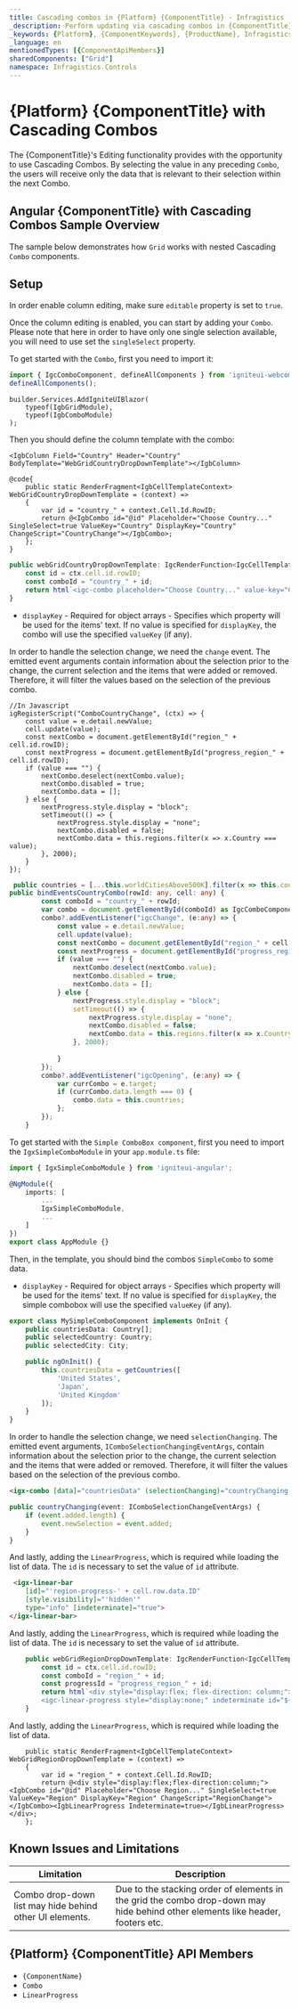 ```yaml
---
title: Cascading combos in {Platform} {ComponentTitle} - Infragistics
_description: Perform updating via cascading combos in {ComponentTitle}, using {Platform} {ComponentTitle}. See demos & examples!
_keywords: {Platform}, {ComponentKeywords}, {ProductName}, Infragistics
_language: en
mentionedTypes: [{ComponentApiMembers}]
sharedComponents: ["Grid"]
namespace: Infragistics.Controls
---
```


# {Platform} {ComponentTitle} with Cascading Combos
The {ComponentTitle}'s Editing functionality provides with the opportunity to use Cascading Combos. By selecting the value in any preceding `Combo`, the users will receive only the data that is relevant to their selection within the next Combo.

## Angular {ComponentTitle} with Cascading Combos Sample Overview
The sample below demonstrates how `Grid` works with nested Cascading `Combo` components.

<!-- ComponentStart: Grid -->
<code-view style="height:500px"
           data-demos-base-url="{environment:demosBaseUrl}"
           iframe-src="{environment:demosBaseUrl}/{ComponentSample}-cascading-combo"
           github-src="{ComponentSample}/cascading-combo"
           alt="{Platform} {ComponentName} Cascading Combos">
</code-view>
<!-- ComponentEnd: Grid -->

## Setup

In order enable column editing, make sure `editable` property is set to `true`.

Once the column editing is enabled, you can start by adding your `Combo`. Please note that here in order to have only one single selection available, you will need to use set the `singleSelect` property.


<!-- WebComponents, Blazor -->
To get started with the `Combo`, first you need to import it:

```ts
import { IgcComboComponent, defineAllComponents } from 'igniteui-webcomponents';
defineAllComponents();
```

```razor
builder.Services.AddIgniteUIBlazor(
    typeof(IgbGridModule), 
    typeof(IgbComboModule)
);
```

Then you should define the column template with the combo:


```razor
<IgbColumn Field="Country" Header="Country" BodyTemplate="WebGridCountryDropDownTemplate"></IgbColumn>

@code{
    public static RenderFragment<IgbCellTemplateContext> WebGridCountryDropDownTemplate = (context) =>
    {
        var id = "country_" + context.Cell.Id.RowID;
        return @<IgbCombo id="@id" Placeholder="Choose Country..." SingleSelect=true ValueKey="Country" DisplayKey="Country" ChangeScript="CountryChange"></IgbCombo>;
    };
}

```

```ts
public webGridCountryDropDownTemplate: IgcRenderFunction<IgcCellTemplateContext> = (ctx: IgcCellTemplateContext) => {
    const id = ctx.cell.id.rowID;
    const comboId = "country_" + id;
    return html`<igc-combo placeholder="Choose Country..." value-key="Country" display-key="Country" id="${comboId}" single-select></igc-combo>`
}
```

- `displayKey` - Required for object arrays - Specifies which property will be used for the items' text. If no value is specified for `displayKey`, the  combo will use the specified `valueKey` (if any).

In order to handle the selection change, we need the `change` event. The emitted event arguments contain information about the selection prior to the change, the current selection and the items that were added or removed. Therefore, it will filter the values based on the selection of the previous combo.

```razor
//In Javascript
igRegisterScript("ComboCountryChange", (ctx) => {
    const value = e.detail.newValue;
    cell.update(value);
    const nextCombo = document.getElementById("region_" + cell.id.rowID);
    const nextProgress = document.getElementById("progress_region_" + cell.id.rowID);
    if (value === "") {
        nextCombo.deselect(nextCombo.value);
        nextCombo.disabled = true;
        nextCombo.data = [];
    } else {
        nextProgress.style.display = "block";
        setTimeout(() => {
            nextProgress.style.display = "none";
            nextCombo.disabled = false;
            nextCombo.data = this.regions.filter(x => x.Country === value);
        }, 2000);
    }
});
```

```ts
 public countries = [...this.worldCitiesAbove500K].filter(x => this.countryNames.indexOf(x.Country) !== -1).filter((value, index, array) => array.findIndex(x => x.Country === value.Country) === index); 
public bindEventsCountryCombo(rowId: any, cell: any) {
        const comboId = "country_" + rowId;
        var combo = document.getElementById(comboId) as IgcComboComponent<any>;
        combo?.addEventListener("igcChange", (e:any) => {
            const value = e.detail.newValue;
            cell.update(value);
            const nextCombo = document.getElementById("region_" + cell.id.rowID) as IgcComboComponent<any>;
            const nextProgress = document.getElementById("progress_region_" + cell.id.rowID) as IgcLinearProgressComponent;
            if (value === "") {
                nextCombo.deselect(nextCombo.value);
                nextCombo.disabled = true;
                nextCombo.data = [];
            } else {
                nextProgress.style.display = "block";
                setTimeout(() => {
                    nextProgress.style.display = "none";
                    nextCombo.disabled = false;
                    nextCombo.data = this.regions.filter(x => x.Country === value);
                }, 2000);
      
            }
        });
        combo?.addEventListener("igcOpening", (e:any) => {
            var currCombo = e.target;
            if (currCombo.data.length === 0) {
                combo.data = this.countries;
            };
        });
    }
```

<!-- end: WebComponents, Blazor -->

<!-- Angular -->

To get started with the `Simple ComboBox component`, first you need to import the `IgxSimpleComboModule` in your `app.module.ts` file:

```typescript
import { IgxSimpleComboModule } from 'igniteui-angular';

@NgModule({
    imports: [
        ...
        IgxSimpleComboModule,
        ...
    ]
})
export class AppModule {}
```

Then, in the template, you should bind the combos `SimpleCombo` to some data.

- `displayKey` - Required for object arrays - Specifies which property will be used for the items' text. If no value is specified for `displayKey`, the simple combobox will use the specified `valueKey` (if any).

```typescript
export class MySimpleComboComponent implements OnInit {
    public countriesData: Country[];
    public selectedCountry: Country;
    public selectedCity: City;

    public ngOnInit() {
        this.countriesData = getCountries([
            'United States',
            'Japan',
            'United Kingdom'
        ]);
    }
}
```

In order to handle the selection change, we need `selectionChanging`. The emitted event arguments, `IComboSelectionChangingEventArgs`, contain information about the selection prior to the change, the current selection and the items that were added or removed. Therefore, it will filter the values based on the selection of the previous combo.

```html
<igx-combo [data]="countriesData" (selectionChanging)="countryChanging($event)"></igx-combo>
```

```typescript
public countryChanging(event: IComboSelectionChangeEventArgs) {
    if (event.added.length) {
        event.newSelection = event.added;
    }
}
```
And lastly, adding the `LinearProgress`, which is required while loading the list of data.
The `id` is necessary to set the value of `id` attribute.

```html
 <igx-linear-bar 
    [id]="'region-progress-' + cell.row.data.ID" 
    [style.visibility]="'hidden'"
    type="info" [indeterminate]="true">
</igx-linear-bar>
```
<!-- end: Angular -->

<!-- WebComponents -->

And lastly, adding the `LinearProgress`, which is required while loading the list of data.
The `id` is necessary to set the value of `id` attribute.

```ts
    public webGridRegionDropDownTemplate: IgcRenderFunction<IgcCellTemplateContext> = (ctx: IgcCellTemplateContext) => {
        const id = ctx.cell.id.rowID;
        const comboId = "region_" + id;
        const progressId = "progress_region_" + id;
        return html`<div style="display:flex; flex-direction: column;"><igc-combo placeholder="Choose Region..." disabled value-key="Region" display-key="Region" id="${comboId}" single-select></igc-combo>
        <igc-linear-progress style="display:none;" indeterminate id="${progressId}"></<igc-linear-progress><div>`;
    }
```


<!-- end: WebComponents -->


<!-- Blazor -->
And lastly, adding the `LinearProgress`, which is required while loading the list of data.



```razor
    public static RenderFragment<IgbCellTemplateContext> WebGridRegionDropDownTemplate = (context) =>
    {
        var id = "region_" + context.Cell.Id.RowID;
        return @<div style="display:flex;flex-direction:column;"><IgbCombo id="@id" Placeholder="Choose Region..." SingleSelect=true ValueKey="Region" DisplayKey="Region" ChangeScript="RegionChange"></IgbCombo><IgbLinearProgress Indeterminate=true></IgbLinearProgress></div>;
    };
```
<!-- end: Blazor -->

## Known Issues and Limitations

|Limitation|Description|
|--- |--- |
| Combo drop-down list may hide behind other UI elements. | Due to the stacking order of elements in the grid the combo drop-down may hide behind other elements like header, footers etc. |

## {Platform} {ComponentTitle} API Members
- `{ComponentName}`
- `Combo`
- `LinearProgress`